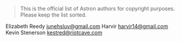 > This is the official list of Astron authors for copyright purposes.  
> Please keep the list sorted.

Elizabeth Reedy <junehsluv@gmail.com>
Harvir <harvir14@gmail.com>  
Kevin Stenerson <kestred@riotcave.com>  
